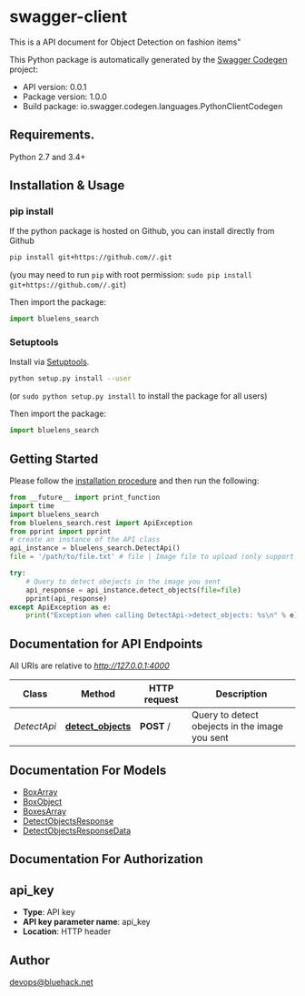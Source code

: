 # swagger-client
This is a API document for Object Detection on fashion items\"

This Python package is automatically generated by the [Swagger Codegen](https://github.com/swagger-api/swagger-codegen) project:

- API version: 0.0.1
- Package version: 1.0.0
- Build package: io.swagger.codegen.languages.PythonClientCodegen

## Requirements.

Python 2.7 and 3.4+

## Installation & Usage
### pip install

If the python package is hosted on Github, you can install directly from Github

```sh
pip install git+https://github.com//.git
```
(you may need to run `pip` with root permission: `sudo pip install git+https://github.com//.git`)

Then import the package:
```python
import bluelens_search 
```

### Setuptools

Install via [Setuptools](http://pypi.python.org/pypi/setuptools).

```sh
python setup.py install --user
```
(or `sudo python setup.py install` to install the package for all users)

Then import the package:
```python
import bluelens_search
```

## Getting Started

Please follow the [installation procedure](#installation--usage) and then run the following:

```python
from __future__ import print_function
import time
import bluelens_search
from bluelens_search.rest import ApiException
from pprint import pprint
# create an instance of the API class
api_instance = bluelens_search.DetectApi()
file = '/path/to/file.txt' # file | Image file to upload (only support jpg format yet) (optional)

try:
    # Query to detect obejects in the image you sent
    api_response = api_instance.detect_objects(file=file)
    pprint(api_response)
except ApiException as e:
    print("Exception when calling DetectApi->detect_objects: %s\n" % e)

```

## Documentation for API Endpoints

All URIs are relative to *http://127.0.0.1:4000*

Class | Method | HTTP request | Description
------------ | ------------- | ------------- | -------------
*DetectApi* | [**detect_objects**](docs/DetectApi.md#detect_objects) | **POST** / | Query to detect obejects in the image you sent


## Documentation For Models

 - [BoxArray](docs/BoxArray.md)
 - [BoxObject](docs/BoxObject.md)
 - [BoxesArray](docs/BoxesArray.md)
 - [DetectObjectsResponse](docs/DetectObjectsResponse.md)
 - [DetectObjectsResponseData](docs/DetectObjectsResponseData.md)


## Documentation For Authorization


## api_key

- **Type**: API key
- **API key parameter name**: api_key
- **Location**: HTTP header


## Author

devops@bluehack.net

